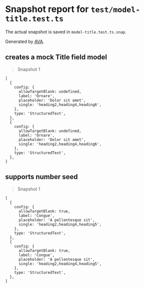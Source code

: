 # Snapshot report for `test/model-title.test.ts`

The actual snapshot is saved in `model-title.test.ts.snap`.

Generated by [AVA](https://avajs.dev).

## creates a mock Title field model

> Snapshot 1

    [
      {
        config: {
          allowTargetBlank: undefined,
          label: 'Ornare',
          placeholder: 'Dolor sit amet',
          single: 'heading2,heading4,heading6',
        },
        type: 'StructuredText',
      },
      {
        config: {
          allowTargetBlank: undefined,
          label: 'Ornare',
          placeholder: 'Dolor sit amet',
          single: 'heading2,heading4,heading6',
        },
        type: 'StructuredText',
      },
    ]

## supports number seed

> Snapshot 1

    [
      {
        config: {
          allowTargetBlank: true,
          label: 'Congue',
          placeholder: 'A pellentesque sit',
          single: 'heading2,heading4,heading5',
        },
        type: 'StructuredText',
      },
      {
        config: {
          allowTargetBlank: true,
          label: 'Congue',
          placeholder: 'A pellentesque sit',
          single: 'heading2,heading4,heading5',
        },
        type: 'StructuredText',
      },
    ]
